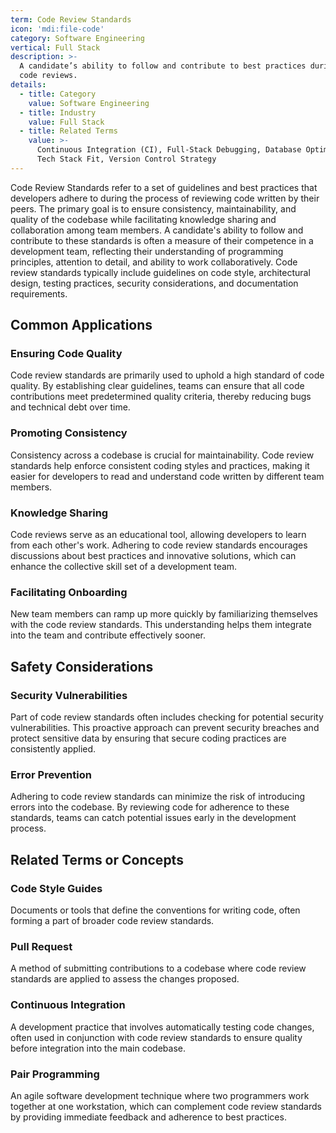```yaml
---
term: Code Review Standards
icon: 'mdi:file-code'
category: Software Engineering
vertical: Full Stack
description: >-
  A candidate’s ability to follow and contribute to best practices during peer
  code reviews.
details:
  - title: Category
    value: Software Engineering
  - title: Industry
    value: Full Stack
  - title: Related Terms
    value: >-
      Continuous Integration (CI), Full-Stack Debugging, Database Optimization,
      Tech Stack Fit, Version Control Strategy
---
```

Code Review Standards refer to a set of guidelines and best practices that developers adhere to during the process of reviewing code written by their peers. The primary goal is to ensure consistency, maintainability, and quality of the codebase while facilitating knowledge sharing and collaboration among team members. A candidate's ability to follow and contribute to these standards is often a measure of their competence in a development team, reflecting their understanding of programming principles, attention to detail, and ability to work collaboratively. Code review standards typically include guidelines on code style, architectural design, testing practices, security considerations, and documentation requirements.

## Common Applications

### Ensuring Code Quality
Code review standards are primarily used to uphold a high standard of code quality. By establishing clear guidelines, teams can ensure that all code contributions meet predetermined quality criteria, thereby reducing bugs and technical debt over time.

### Promoting Consistency
Consistency across a codebase is crucial for maintainability. Code review standards help enforce consistent coding styles and practices, making it easier for developers to read and understand code written by different team members.

### Knowledge Sharing
Code reviews serve as an educational tool, allowing developers to learn from each other's work. Adhering to code review standards encourages discussions about best practices and innovative solutions, which can enhance the collective skill set of a development team.

### Facilitating Onboarding
New team members can ramp up more quickly by familiarizing themselves with the code review standards. This understanding helps them integrate into the team and contribute effectively sooner.

## Safety Considerations

### Security Vulnerabilities
Part of code review standards often includes checking for potential security vulnerabilities. This proactive approach can prevent security breaches and protect sensitive data by ensuring that secure coding practices are consistently applied.

### Error Prevention
Adhering to code review standards can minimize the risk of introducing errors into the codebase. By reviewing code for adherence to these standards, teams can catch potential issues early in the development process.

## Related Terms or Concepts

### Code Style Guides
Documents or tools that define the conventions for writing code, often forming a part of broader code review standards.

### Pull Request
A method of submitting contributions to a codebase where code review standards are applied to assess the changes proposed.

### Continuous Integration
A development practice that involves automatically testing code changes, often used in conjunction with code review standards to ensure quality before integration into the main codebase.

### Pair Programming
An agile software development technique where two programmers work together at one workstation, which can complement code review standards by providing immediate feedback and adherence to best practices.
